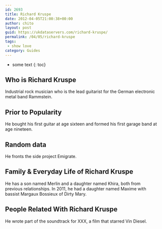 ```yaml
---
id: 2693
title: Richard Kruspe
date: 2012-04-05T21:00:38+00:00
author: chito
layout: post
guid: https://ukdataservers.com/richard-kruspe/
permalink: /04/05/richard-kruspe
tags:
 - show love
category: Guides
---
```


* some text
{: toc}
          
          
## Who is  Richard Kruspe
                  
                  
                  
Industrial rock musician who is the lead guitarist for the German electronic metal band Rammstein.
                  
                
                
                
## Prior to Popularity 
                  
                  
                  
He bought his first guitar at age sixteen and formed his first garage band at age nineteen.
                  
                
                
                
## Random data 
                  
                  
                  
He fronts the side project Emigrate.
                  
                
                
                
## Family & Everyday Life of Richard Kruspe
                  
                  
                  
He has a son named Merlin and a daughter named Khira, both from previous relationships. In 2011, he had a daughter named Maxime with bassist Margaux Bossieux of Dirty Mary. 
                  
                
                
                
## People Related With  Richard Kruspe
                  
                  
                  
He wrote part of the soundtrack for XXX, a film that starred Vin Diesel.
                  
                
              
            
          
          
          
    
    
  

